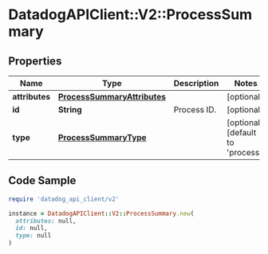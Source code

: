 # DatadogAPIClient::V2::ProcessSummary

## Properties

| Name | Type | Description | Notes |
| ---- | ---- | ----------- | ----- |
| **attributes** | [**ProcessSummaryAttributes**](ProcessSummaryAttributes.md) |  | [optional] |
| **id** | **String** | Process ID. | [optional] |
| **type** | [**ProcessSummaryType**](ProcessSummaryType.md) |  | [optional][default to &#39;process&#39;] |

## Code Sample

```ruby
require 'datadog_api_client/v2'

instance = DatadogAPIClient::V2::ProcessSummary.new(
  attributes: null,
  id: null,
  type: null
)
```


